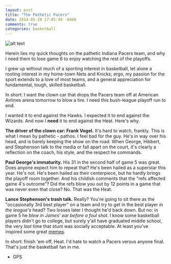 ```yaml
---
layout: post
title: "The Pathetic Pacers"
date: 2014-05-29 17:05:49 -0400
comments: true
categories: basketball
---
```


![alt text](/images/lance.png "Lance Acting a Clown")

Herein lies my quick thoughts on the pathetic Indiana Pacers team, and why I need them to lose game 6 to enjoy watching the rest of the playoffs.

<!--more-->

I grew up without much of a sporting interest in basketball, let alone a rooting interest in my home-town Nets and Knicks; ergo, my passion for the sport extends to a love of most teams, and a general appreciation for fundamental, tough, skilled basketball.

In short: I want the clown car that drops the Pacers team off at American Airlines arena tomorrow to blow a tire. I need this bush-league playoff run to end.

I wanted it to end against the Hawks. I expected it to end against the Wizards. And now I <strong>need</strong> it to end against the Heat. Here's why.

<b>The driver of the clown car: Frank Vogel.</b> It's hard to watch, frankly. This is what I mean by pathetic - pathos. I feel bad for the guy. He's in way over his head, and is barely keeping the show on the road. When George, Hibbert, and Stephenson talk to the media or fall apart on the court, it's clearly a reflection on the coach, his style, and the respect he commands.

<b>Paul George's immaturity.</b> His 31 in the second half of game 5 was great. Does anyone expect him to repeat that? He's been hailed as a superstar this year. He's not. He's been hailed as their centerpiece, but he hardly brings the playoff room together. And his childish comments that the "refs affected game 4's outcome"? Did the refs blow you out by 12 points in a game that was never even that close? No. That was the Heat.

<b>Lance Stephenson's trash talk.</b> Really? You're going to sit there as the "occasionally 3rd best player" on a team and try to get in the best player <i>in the league's</i> head? Two losses later I thought he'd back down. But no: in game 5 he <i>blew in James' ear before a foul shot</i>. I know some basketball players didn't go to college, but surely y'all have graduated middle school, the very <i>last</i> time that stunt was socially acceptable. At least you've inspired some great [memes](http://espn.go.com/sportsnation/post/_/id/11001550/lance-stephenson-blows-lebron-ear-sparks-funny-memes).

In short: finish 'em off, Heat. I'd hate to watch a Pacers versus anyone final. That's just the basketball fan in me.

- GPS
